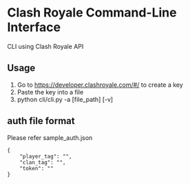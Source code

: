 # Clash Royale Command-Line Interface
CLI using Clash Royale API

## Usage
1. Go to https://developer.clashroyale.com/#/ to create a key
2. Paste the key into a file
3. python cli/cli.py -a [file_path] [-v]

## auth file format
Please refer sample_auth.json

```
{
    "player_tag": "",
    "clan_tag": "",
    "token": ""
}
```
